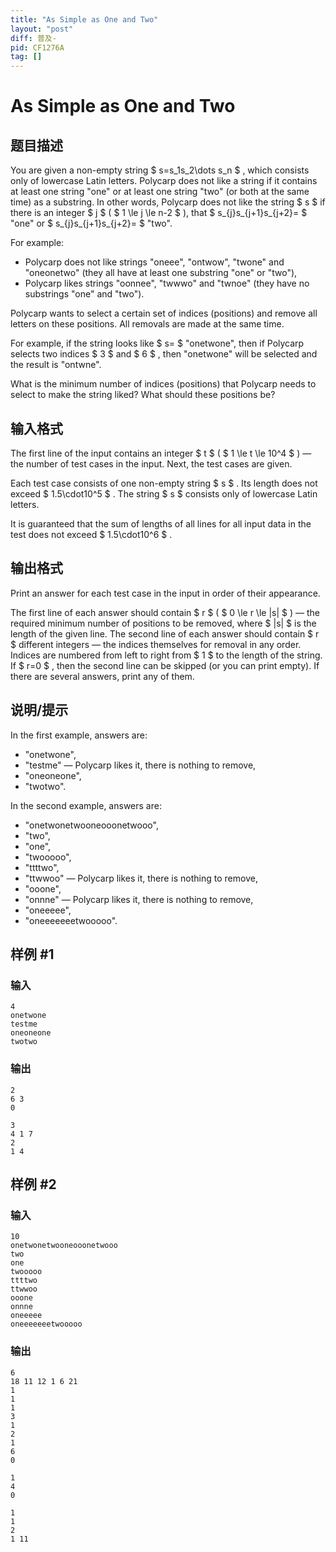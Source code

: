 ```yaml
---
title: "As Simple as One and Two"
layout: "post"
diff: 普及-
pid: CF1276A
tag: []
---
```


# As Simple as One and Two

## 题目描述

You are given a non-empty string $ s=s_1s_2\dots s_n $ , which consists only of lowercase Latin letters. Polycarp does not like a string if it contains at least one string "one" or at least one string "two" (or both at the same time) as a substring. In other words, Polycarp does not like the string $ s $ if there is an integer $ j $ ( $ 1 \le j \le n-2 $ ), that $ s_{j}s_{j+1}s_{j+2}= $ "one" or $ s_{j}s_{j+1}s_{j+2}= $ "two".

For example:

- Polycarp does not like strings "oneee", "ontwow", "twone" and "oneonetwo" (they all have at least one substring "one" or "two"),
- Polycarp likes strings "oonnee", "twwwo" and "twnoe" (they have no substrings "one" and "two").

Polycarp wants to select a certain set of indices (positions) and remove all letters on these positions. All removals are made at the same time.

For example, if the string looks like $ s= $ "onetwone", then if Polycarp selects two indices $ 3 $ and $ 6 $ , then "onetwone" will be selected and the result is "ontwne".

What is the minimum number of indices (positions) that Polycarp needs to select to make the string liked? What should these positions be?

## 输入格式

The first line of the input contains an integer $ t $ ( $ 1 \le t \le 10^4 $ ) — the number of test cases in the input. Next, the test cases are given.

Each test case consists of one non-empty string $ s $ . Its length does not exceed $ 1.5\cdot10^5 $ . The string $ s $ consists only of lowercase Latin letters.

It is guaranteed that the sum of lengths of all lines for all input data in the test does not exceed $ 1.5\cdot10^6 $ .

## 输出格式

Print an answer for each test case in the input in order of their appearance.

The first line of each answer should contain $ r $ ( $ 0 \le r \le |s| $ ) — the required minimum number of positions to be removed, where $ |s| $ is the length of the given line. The second line of each answer should contain $ r $ different integers — the indices themselves for removal in any order. Indices are numbered from left to right from $ 1 $ to the length of the string. If $ r=0 $ , then the second line can be skipped (or you can print empty). If there are several answers, print any of them.

## 说明/提示

In the first example, answers are:

- "onetwone",
- "testme" — Polycarp likes it, there is nothing to remove,
- "oneoneone",
- "twotwo".

In the second example, answers are:

- "onetwonetwooneooonetwooo",
- "two",
- "one",
- "twooooo",
- "ttttwo",
- "ttwwoo" — Polycarp likes it, there is nothing to remove,
- "ooone",
- "onnne" — Polycarp likes it, there is nothing to remove,
- "oneeeee",
- "oneeeeeeetwooooo".

## 样例 #1

### 输入

```
4
onetwone
testme
oneoneone
twotwo

```

### 输出

```
2
6 3
0

3
4 1 7 
2
1 4

```

## 样例 #2

### 输入

```
10
onetwonetwooneooonetwooo
two
one
twooooo
ttttwo
ttwwoo
ooone
onnne
oneeeee
oneeeeeeetwooooo

```

### 输出

```
6
18 11 12 1 6 21 
1
1 
1
3 
1
2 
1
6 
0

1
4 
0

1
1 
2
1 11 

```

